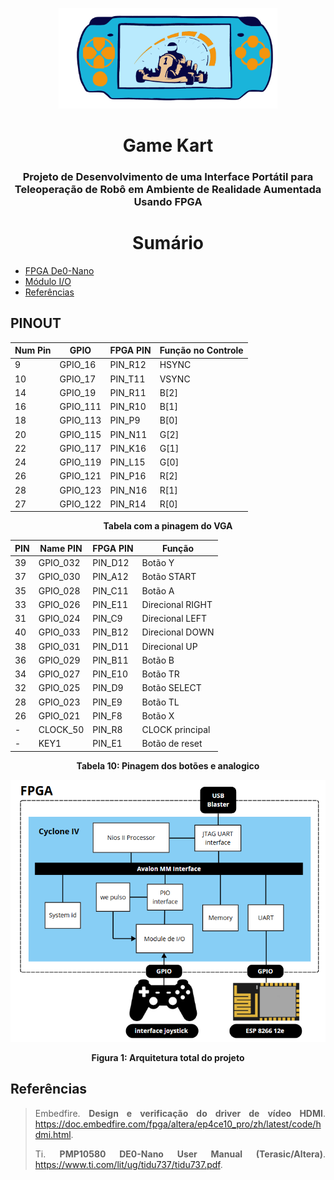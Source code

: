 <p align="center">
  <img src="img/kart.png" width = "350" />
</p>

<h1 align="center">Game Kart
</h1>

<h3 align="center"> Projeto de Desenvolvimento de uma Interface Portátil para Teleoperação de Robô em Ambiente de 
Realidade Aumentada Usando FPGA
</h3>

<h1 align="center"> Sumário </h1>
<div id="sumario">
	<ul>
        <li><a href="#FPGA"> FPGA De0-Nano </a></li>
        <li><a href="#io"> Módulo I/O </a></li>
        <li><a href="#referencias"> Referências </a></li>
	</ul>	
</div>


<div align="justify"> 
<div id="FPGA"> 

<h2>PINOUT</h2>

<div align="center">

| Num Pin | GPIO     |FPGA PIN | Função no Controle |
|---------|----------|---------|--------------------|
| 9       | GPIO_16  | PIN_R12 | HSYNC              |
| 10      | GPIO_17  | PIN_T11 | VSYNC              |
| 14      | GPIO_19  | PIN_R11 | B[2]               |
| 16      | GPIO_111 | PIN_R10 | B[1]               |
| 18      | GPIO_113 | PIN_P9  | B[0]               |
| 20      | GPIO_115 | PIN_N11 | G[2]               |
| 22      | GPIO_117 | PIN_K16 | G[1]               |
| 24      | GPIO_119 | PIN_L15 | G[0]               |
| 26      | GPIO_121 | PIN_P16 | R[2]               |
| 28      | GPIO_123 | PIN_N16 | R[1]               |
| 27      | GPIO_122 | PIN_R14 | R[0]               |

</div>

<p align="center">
<strong> Tabela com a pinagem do VGA</strong></p>

<div align="center">

| PIN | Name PIN | FPGA PIN | Função             |
|-----|----------|----------|--------------------|
| 39  | GPIO_032 | PIN_D12  | Botão Y            |
| 37  | GPIO_030 | PIN_A12  | Botão START        |
| 35  | GPIO_028 | PIN_C11  | Botão A            |
| 33  | GPIO_026 | PIN_E11  | Direcional RIGHT   |
| 31  | GPIO_024 | PIN_C9   | Direcional LEFT    |
| 40  | GPIO_033 | PIN_B12  | Direcional DOWN    |
| 38  | GPIO_031 | PIN_D11  | Direcional UP      |
| 36  | GPIO_029 | PIN_B11  | Botão B            |
| 34  | GPIO_027 | PIN_E10  | Botão TR           |
| 32  | GPIO_025 | PIN_D9   | Botão SELECT       |
| 28  | GPIO_023 | PIN_E9   | Botão TL           |
| 26  | GPIO_021 | PIN_F8   | Botão X            |
| -   | CLOCK_50 | PIN_R8   | CLOCK principal    |
| -   | KEY1     | PIN_E1   | Botão de reset     |

</div>

<p align="center">
<strong> Tabela 10: Pinagem dos botões e analogico</strong></p>


<p align="center">
  <img src="img/arqtotal.png" width = "700" />
</p>
<p align="center">
<strong> Figura 1: Arquitetura total do projeto</strong></p>



</div>
</div>



<div align="justify"> 
<div id="referencias"> 
<h2>Referências</h2>

> Embedfire. **Design e verificação do driver de vídeo HDMI**. <https://doc.embedfire.com/fpga/altera/ep4ce10_pro/zh/latest/code/hdmi.html>.
>
> Ti. **PMP10580 DE0-Nano User Manual (Terasic/Altera)**. <https://www.ti.com/lit/ug/tidu737/tidu737.pdf>.
>

</div>
</div>
